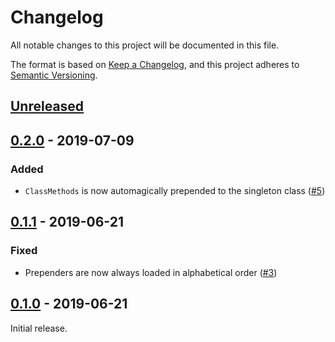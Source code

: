 # Changelog

All notable changes to this project will be documented in this file.

The format is based on [Keep a Changelog](https://keepachangelog.com/en/1.0.0/), and this project
adheres to [Semantic Versioning](https://semver.org/spec/v2.0.0.html).

## [Unreleased]

## [0.2.0] - 2019-07-09

### Added

- `ClassMethods` is now automagically prepended to the singleton class ([#5](https://github.com/nebulab/prependers/pull/5))

## [0.1.1] - 2019-06-21

### Fixed

- Prependers are now always loaded in alphabetical order ([#3](https://github.com/nebulab/prependers/pull/3))

## [0.1.0] - 2019-06-21

Initial release.

[Unreleased]: https://github.com/nebulab/prependers/compare/v0.2.0...HEAD
[0.2.0]: https://github.com/nebulab/prependers/compare/v0.1.1...v0.2.0
[0.1.1]: https://github.com/nebulab/prependers/compare/v0.1.0...v0.1.1
[0.1.0]: https://github.com/nebulab/prependers/releases/tag/v0.1.0
